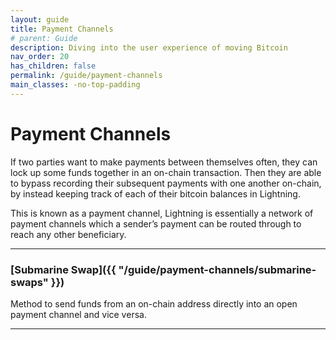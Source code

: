 ```yaml
---
layout: guide
title: Payment Channels
# parent: Guide
description: Diving into the user experience of moving Bitcoin
nav_order: 20
has_children: false
permalink: /guide/payment-channels
main_classes: -no-top-padding
---
```


# Payment Channels

If two parties want to make payments between themselves often, they can lock up some funds together in an on-chain transaction. Then they are able to bypass recording their subsequent payments with one another on-chain, by instead keeping track of each of their bitcoin balances in Lightning.

This is known as a payment channel, Lightning is essentially a network of payment channels which a sender’s payment can be routed through to reach any other beneficiary.

---

### [Submarine Swap]({{ "/guide/payment-channels/submarine-swaps" }})
Method to send funds from an on-chain address directly into an open payment channel and vice versa.

---
